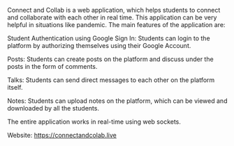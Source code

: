 Connect and Collab is a web application, which helps students to connect and collaborate with each other in real time. This application can be very helpful in situations like pandemic. The main features of the application are:

Student Authentication using Google Sign In:
Students can login to the platform by authorizing themselves using their Google Account.


Posts:
Students can create posts on the platform and discuss under the posts in the form of comments.


Talks:
Students can send direct messages to each other on the platform itself.


Notes:
Students can upload notes on the platform, which can be viewed and downloaded by all the students.


The entire application works in real-time using web sockets.


Website: https://connectandcolab.live
